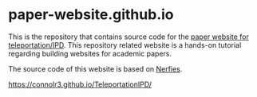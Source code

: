 # paper-website.github.io
This is the repository that contains source code for the [paper website for teleportation/IPD](https://connolr3.github.io/TeleportationIPD/). This repository related website is a hands-on tutorial regarding building websites for academic papers. 

The source code of this website is based on [Nerfies](https://nerfies.github.io).


https://connolr3.github.io/TeleportationIPD/

